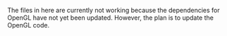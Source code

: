 The files in here are currently not working because the dependencies for
OpenGL have not yet been updated. However, the plan is to update the OpenGL
code.